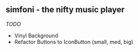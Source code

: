 ## simfoni - the nifty music player

_TODO_
- Vinyl Background
- Refactor Buttons to IconButton (small, med, big)
